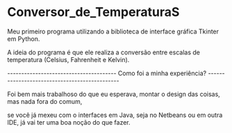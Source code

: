 # Conversor_de_TemperaturaS
Meu primeiro programa utilizando a biblioteca de interface gráfica Tkinter em Python.

A ideia do programa é que ele realiza a conversão entre escalas de temperatura (Celsius, Fahrenheit e Kelvin).




--------------------------------------- Como foi a minha experiência? ----------------------------------------------

Foi bem mais trabalhoso do que eu esperava, montar o design das coisas, mas nada fora do comum, 

se você já mexeu com o interfaces em Java, seja no Netbeans ou em outra IDE, já vai ter uma boa noção do que fazer. 
